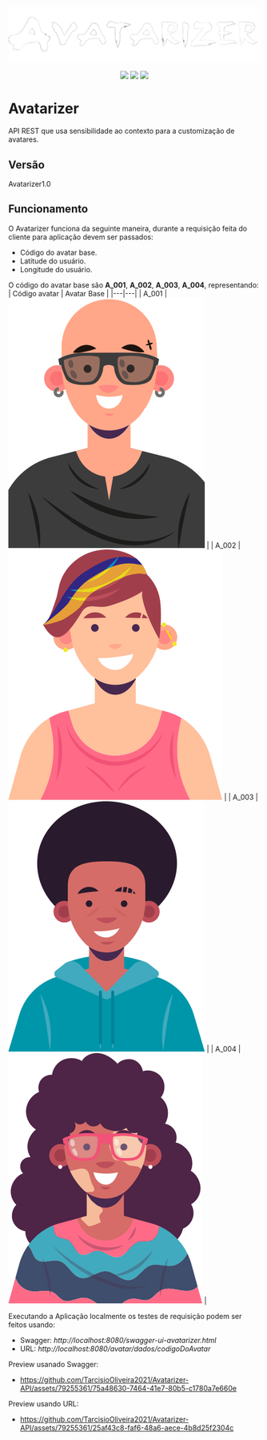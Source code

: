 <p align="center">
  <img src="https://github.com/TarcisioOliveira2021/Avatarizer-API/blob/main/readme-imagens/Avatarizer_logo_png.png">
</p>

<p align="center">
  <img src="https://img.shields.io/badge/java-%23000000.svg?style=for-the-badge&logo=openjdk&logoColor=white">
  <img src="https://img.shields.io/badge/spring-%23000000.svg?style=for-the-badge&logo=spring&logoColor=white">
  <img src="https://img.shields.io/badge/-Swagger-%23000000?style=for-the-badge&logo=swagger&logoColor=white">
</p>


# Avatarizer
API REST que usa sensibilidade ao contexto para a customização de avatares.

## Versão
Avatarizer1.0

## Funcionamento
O Avatarizer funciona da seguinte maneira, durante a requisição feita do cliente para aplicação devem ser passados:
* Código do avatar base.
* Latitude do usuário.
* Longitude do usuário.

O código do avatar base são **A_001**, **A_002**, **A_003**, **A_004**, representando:
| Código avatar | Avatar Base |
|---|---|
| A_001 | ![Imagem 1](https://github.com/TarcisioOliveira2021/Avatarizer-API/blob/main/readme-imagens/A_001.png) |
| A_002 | ![Imagem 2](https://github.com/TarcisioOliveira2021/Avatarizer-API/blob/main/readme-imagens/A_002.png) |
| A_003 | ![Imagem 3](https://github.com/TarcisioOliveira2021/Avatarizer-API/blob/main/readme-imagens/A_003.png) |
| A_004 | ![Imagem 3](https://github.com/TarcisioOliveira2021/Avatarizer-API/blob/main/readme-imagens/A_004.png) |

Executando a Aplicação localmente os testes de requisição podem ser feitos usando:
- Swagger: *http://localhost:8080/swagger-ui-avatarizer.html* 
- URL: *http://localhost:8080/avatar/dados/codigoDoAvatar*

Preview usanado Swagger:
- https://github.com/TarcisioOliveira2021/Avatarizer-API/assets/79255361/75a48630-7464-41e7-80b5-c1780a7e660e

Preview usando URL:
- https://github.com/TarcisioOliveira2021/Avatarizer-API/assets/79255361/25af43c8-faf6-48a6-aece-4b8d25f2304c




